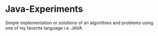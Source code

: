 # Java-Experiments
Simple implementation or solutions of an algorithms and problems using one of my favorite language i.e. JAVA
